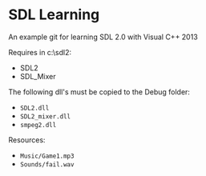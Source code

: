 # SDL Learning

An example git for learning SDL 2.0 with Visual C++ 2013

Requires in c:\sdl2: 
- SDL2
- SDL_Mixer

The following dll's must be copied to the Debug folder:
- `SDL2.dll`
- `SDL2_mixer.dll`
- `smpeg2.dll`

Resources: 
- `Music/Game1.mp3`
- `Sounds/fail.wav`
